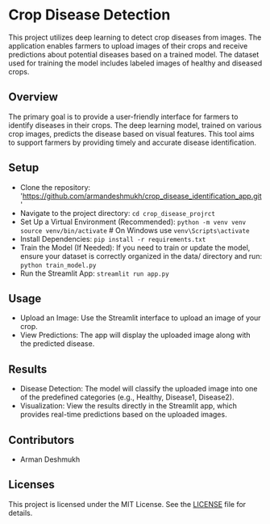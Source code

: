 # Crop Disease Detection

This project utilizes deep learning to detect crop diseases from images. The application enables farmers to upload images of their crops and receive predictions about potential diseases based on a trained model. The dataset used for training the model includes labeled images of healthy and diseased crops.

## Overview

The primary goal is to provide a user-friendly interface for farmers to identify diseases in their crops. The deep learning model, trained on various crop images, predicts the disease based on visual features. This tool aims to support farmers by providing timely and accurate disease identification.

## Setup
- Clone the repository: 'https://github.com/armandeshmukh/crop_disease_identification_app.git'
- Navigate to the project directory: `cd crop_disease_projrct`
- Set Up a Virtual Environment (Recommended): `python -m venv venv source venv/bin/activate` # On Windows use `venv\Scripts\activate`
- Install Dependencies: `pip install -r requirements.txt`
- Train the Model (If Needed): If you need to train or update the model, ensure your dataset is correctly organized in the data/ directory and run:  `python train_model.py`
- Run the Streamlit App: `streamlit run app.py`

## Usage 
- Upload an Image: Use the Streamlit interface to upload an image of your crop.
- View Predictions: The app will display the uploaded image along with the predicted disease.

## Results
- Disease Detection: The model will classify the uploaded image into one of the predefined categories (e.g., Healthy, Disease1, Disease2).
- Visualization: View the results directly in the Streamlit app, which provides real-time predictions based on the uploaded images.

## Contributors
- Arman Deshmukh

## Licenses 
This project is licensed under the MIT License. See the [LICENSE](LICENSE) file for details.


